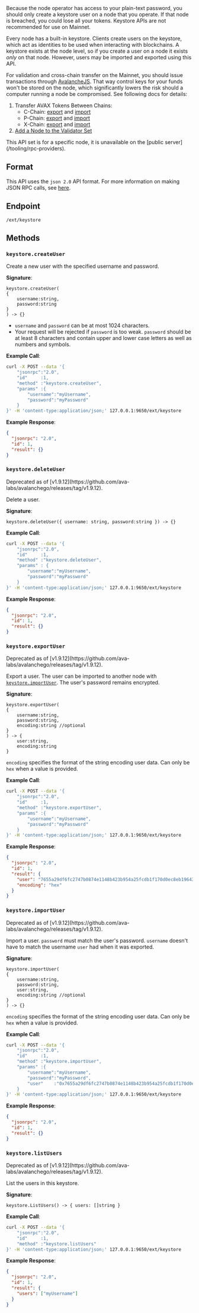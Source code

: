 <Callout type="warn">
Because the node operator has access to your plain-text password, you should only create a keystore user on a node that you operate. If that node is breached, you could lose all your tokens. Keystore APIs are not recommended for use on Mainnet.
</Callout>

Every node has a built-in keystore. Clients create users on the keystore, which act as identities to be used when interacting with blockchains. A keystore exists at the node level, so if you create a user on a node it exists _only_ on that node. However, users may be imported and exported using this API.

For validation and cross-chain transfer on the Mainnet, you should issue transactions through [AvalancheJS](/tooling/avalanche-js). That way control keys for your funds won't be stored on the node, which significantly lowers the risk should a computer running a node be compromised. See following docs for details:

1. Transfer AVAX Tokens Between Chains:    
    - C-Chain: [export](https://github.com/ava-labs/avalanchejs/blob/master/examples/c-chain/export.ts) and [import](https://github.com/ava-labs/avalanchejs/blob/master/examples/c-chain/import.ts)
    - P-Chain: [export](https://github.com/ava-labs/avalanchejs/blob/master/examples/p-chain/export.ts) and [import](https://github.com/ava-labs/avalanchejs/blob/master/examples/p-chain/import.ts)
    - X-Chain: [export](https://github.com/ava-labs/avalanchejs/blob/master/examples/x-chain/export.ts) and [import](https://github.com/ava-labs/avalanchejs/blob/master/examples/x-chain/import.ts)
2. [Add a Node to the Validator Set](/nodes/validate/node-validator)
    
<Callout title="Note">
This API set is for a specific node, it is unavailable on the [public server](/tooling/rpc-providers).
</Callout>

## Format

This API uses the `json 2.0` API format. For more information on making JSON RPC calls, see [here](/api-reference/standards/guides/issuing-api-calls).

## Endpoint

```
/ext/keystore
```

## Methods

### `keystore.createUser`

Create a new user with the specified username and password.

**Signature**:

```
keystore.createUser(
{
    username:string,
    password:string
}
) -> {}
```

- `username` and `password` can be at most 1024 characters.
- Your request will be rejected if `password` is too weak. `password` should be at least 8 characters and contain upper and lower case letters as well as numbers and symbols.

**Example Call**:

```sh
curl -X POST --data '{
    "jsonrpc":"2.0",
    "id"     :1,
    "method" :"keystore.createUser",
    "params" :{
        "username":"myUsername",
        "password":"myPassword"
    }
}' -H 'content-type:application/json;' 127.0.0.1:9650/ext/keystore
```

**Example Response**:

```json
{
  "jsonrpc": "2.0",
  "id": 1,
  "result": {}
}
```

### `keystore.deleteUser`

<Callout type="warn">
Deprecated as of [v1.9.12](https://github.com/ava-labs/avalanchego/releases/tag/v1.9.12).
</Callout>

Delete a user.

**Signature**:

```
keystore.deleteUser({ username: string, password:string }) -> {}
```

**Example Call**:

```sh
curl -X POST --data '{
    "jsonrpc":"2.0",
    "id"     :1,
    "method" :"keystore.deleteUser",
    "params" : {
        "username":"myUsername",
        "password":"myPassword"
    }
}' -H 'content-type:application/json;' 127.0.0.1:9650/ext/keystore
```

**Example Response**:

```json
{
  "jsonrpc": "2.0",
  "id": 1,
  "result": {}
}
```

### `keystore.exportUser`

<Callout type="warn">
Deprecated as of [v1.9.12](https://github.com/ava-labs/avalanchego/releases/tag/v1.9.12).
</Callout>

Export a user. The user can be imported to another node with [`keystore.importUser`](/api-reference/keystore-api#keystoreimportuser). The user's password remains encrypted.

**Signature**:

```
keystore.exportUser(
{
    username:string,
    password:string,
    encoding:string //optional
}
) -> {
    user:string,
    encoding:string
}
```

`encoding` specifies the format of the string encoding user data. Can only be `hex` when a value is provided.

**Example Call**:

```sh
curl -X POST --data '{
    "jsonrpc":"2.0",
    "id"     :1,
    "method" :"keystore.exportUser",
    "params" :{
        "username":"myUsername",
        "password":"myPassword"
    }
}' -H 'content-type:application/json;' 127.0.0.1:9650/ext/keystore
```

**Example Response**:

```json
{
  "jsonrpc": "2.0",
  "id": 1,
  "result": {
    "user": "7655a29df6fc2747b0874e1148b423b954a25fcdb1f170d0ec8eb196430f7001942ce55b02a83b1faf50a674b1e55bfc00000000",
    "encoding": "hex"
  }
}
```

### `keystore.importUser`

<Callout type="warn">
Deprecated as of [v1.9.12](https://github.com/ava-labs/avalanchego/releases/tag/v1.9.12).
</Callout>

Import a user. `password` must match the user's password. `username` doesn't have to match the username `user` had when it was exported.

**Signature**:

```
keystore.importUser(
{
    username:string,
    password:string,
    user:string,
    encoding:string //optional
}
) -> {}
```

`encoding` specifies the format of the string encoding user data. Can only be `hex` when a value is provided.

**Example Call**:

```sh
curl -X POST --data '{
    "jsonrpc":"2.0",
    "id"     :1,
    "method" :"keystore.importUser",
    "params" :{
        "username":"myUsername",
        "password":"myPassword",
        "user"    :"0x7655a29df6fc2747b0874e1148b423b954a25fcdb1f170d0ec8eb196430f7001942ce55b02a83b1faf50a674b1e55bfc000000008cf2d869"
    }
}' -H 'content-type:application/json;' 127.0.0.1:9650/ext/keystore
```

**Example Response**:

```json
{
  "jsonrpc": "2.0",
  "id": 1,
  "result": {}
}
```

### `keystore.listUsers`

<Callout type="warn">
Deprecated as of [v1.9.12](https://github.com/ava-labs/avalanchego/releases/tag/v1.9.12).
</Callout>

List the users in this keystore.

**Signature**:

```
keystore.ListUsers() -> { users: []string }
```

**Example Call**:

```sh
curl -X POST --data '{
    "jsonrpc":"2.0",
    "id"     :1,
    "method" :"keystore.listUsers"
}' -H 'content-type:application/json;' 127.0.0.1:9650/ext/keystore
```

**Example Response**:

```json
{
  "jsonrpc": "2.0",
  "id": 1,
  "result": {
    "users": ["myUsername"]
  }
}
```
